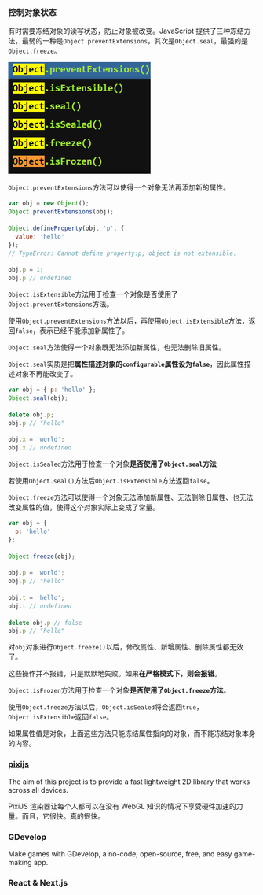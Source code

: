 ### 控制对象状态

有时需要冻结对象的读写状态，防止对象被改变。JavaScript 提供了三种冻结方法，最弱的一种是`Object.preventExtensions`，其次是`Object.seal`，最强的是`Object.freeze`。

![image-20220419164809351](./imgs/image-20220419164809351.png)

`Object.preventExtensions`方法可以使得一个对象无法再添加新的属性。

```js
var obj = new Object();
Object.preventExtensions(obj);

Object.defineProperty(obj, 'p', {
  value: 'hello'
});
// TypeError: Cannot define property:p, object is not extensible.

obj.p = 1;
obj.p // undefined
```

`Object.isExtensible`方法用于检查一个对象是否使用了`Object.preventExtensions`方法。

使用`Object.preventExtensions`方法以后，再使用`Object.isExtensible`方法，返回`false`，表示已经不能添加新属性了。



`Object.seal`方法使得一个对象既无法添加新属性，也无法删除旧属性。

`Object.seal`实质是把**属性描述对象的`configurable`属性设为`false`**，因此属性描述对象不再能改变了。

```js
var obj = { p: 'hello' };
Object.seal(obj);

delete obj.p;
obj.p // "hello"

obj.x = 'world';
obj.x // undefined
```

`Object.isSealed`方法用于检查一个对象**是否使用了`Object.seal`方法**

若使用`Object.seal()`方法后`Object.isExtensible`方法返回`false`。



`Object.freeze`方法可以使得一个对象无法添加新属性、无法删除旧属性、也无法改变属性的值，使得这个对象实际上变成了常量。

```js
var obj = {
  p: 'hello'
};

Object.freeze(obj);

obj.p = 'world';
obj.p // "hello"

obj.t = 'hello';
obj.t // undefined

delete obj.p // false
obj.p // "hello"
```

对`obj`对象进行`Object.freeze()`以后，修改属性、新增属性、删除属性都无效了。

这些操作并不报错，只是默默地失败。如果**在严格模式下，则会报错**。

`Object.isFrozen`方法用于检查一个对象**是否使用了`Object.freeze`方法**。

使用`Object.freeze`方法以后，`Object.isSealed`将会返回`true`，`Object.isExtensible`返回`false`。

如果属性值是对象，上面这些方法只能冻结属性指向的对象，而不能冻结对象本身的内容。



### [pixijs](https://github.com/pixijs/pixijs)

The aim of this project is to provide a fast lightweight 2D library that works across all devices. 

PixiJS 渲染器让每个人都可以在没有 WebGL 知识的情况下享受硬件加速的力量。而且，它很快。真的很快。





### GDevelop

Make games with GDevelop, a no-code, open-source, free, and easy game-making app.



### React & Next.js
